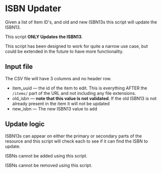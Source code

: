 # ISBN Updater

Given a list of Item ID's, and old and new ISBN13s this script will update the ISBN13.

This script __ONLY Updates the ISBN13__.

This script has been designed to work for quite a narrow use case, but could be extended in the future to have more functionality.

## Input file

The CSV file will have 3 columns and no header row.

* item_uuid — the id of the item to edit.  This is everything AFTER the `/items/` part of the URL and not including any file extensions.
* old_isbn — __note that this value is not validated__. If the old ISBN13 is not already present in the item it will not be updated
* new_isbn — The new ISBN13 value to add

## Update logic

ISBN13s can appear on either the primary or secondary parts of the resource and this script will check each to see if it can find the ISBN to update.

ISBNs cannot be added using this script.

ISBNs cannot be removed using this script.